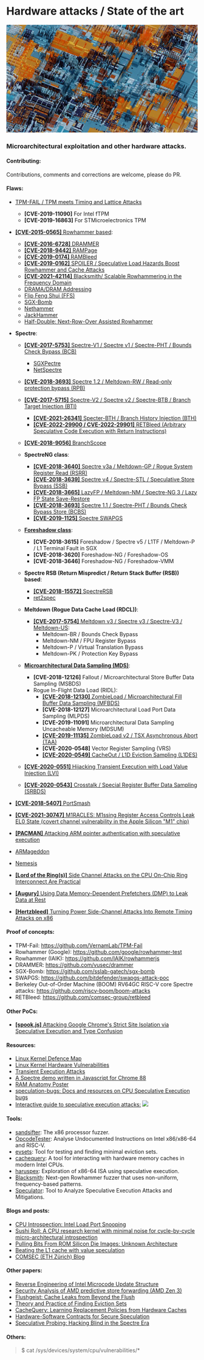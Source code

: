 # Hardware attacks / State of the art

<p align="center">
  <img src="main.jpg">
</p>

### Microarchitectural exploitation and other hardware attacks.

#### Contributing:
Contributions, comments and corrections are welcome, please do PR.

#### Flaws:
* [TPM-FAIL / TPM meets Timing and Lattice Attacks](https://tpm.fail/)
    * __[CVE-2019-11090]__ For Intel fTPM
    * __[CVE-2019-16863]__ For STMicroelectronics TPM

* [__[CVE-2015-0565]__ Rowhammer based](https://users.ece.cmu.edu/~yoonguk/papers/kim-isca14.pdf):
    * [__[CVE-2016-6728]__ DRAMMER](https://vvdveen.com/publications/drammer.pdf)
    * [__[CVE-2018-9442]__ RAMPage](https://rampageattack.com/)
    * [__[CVE-2019-0174]__ RAMBleed](https://rambleed.com/)
    * [__[CVE-2019-0162]__ SPOILER / Speculative Load Hazards Boost Rowhammer and Cache Attacks](https://arxiv.org/abs/1903.00446)
    * [__[CVE-2021-42114]__ Blacksmith/ Scalable Rowhammering in the Frequency Domain](https://comsec.ethz.ch/research/dram/blacksmith/)
    * [DRAMA/DRAM Addressing](https://www.usenix.org/conference/usenixsecurity16/technical-sessions/presentation/pessl)
    * [Flip Feng Shui (FFS)](https://www.usenix.org/conference/usenixsecurity16/technical-sessions/presentation/razavi)
    * [SGX-Bomb](https://www.microsoft.com/en-us/research/publication/sgx-bomb-locking-down-the-processor-via-rowhammer-attack/)
    * [Nethammer](https://arxiv.org/abs/1805.04956)
    * [JackHammer](https://arxiv.org/abs/1912.11523)
    * [Half-Double: Next-Row-Over Assisted Rowhammer](https://github.com/google/hammer-kit/blob/9adad960512d511e864bb7854822f0d1b789ac4b/20210525_half_double.pdf)

* __Spectre__:
    * [__[CVE-2017-5753]__ Spectre-V1 / Spectre v1 / Spectre-PHT / Bounds Check Bypass (BCB)](https://meltdownattack.com/)
        * [SGXPectre](https://arxiv.org/abs/1802.09085)
        * [NetSpectre](https://arxiv.org/abs/1807.10535)
        
    * [__[CVE-2018-3693]__ Spectre 1.2 / Meltdown-RW / Read-only protection bypass (RPB)](https://arxiv.org/abs/1807.03757) 	
    * [__[CVE-2017-5715]__ Spectre-V2 / Spectre v2 / Spectre-BTB / Branch Target Injection (BTI)](https://arxiv.org/abs/1807.03757)
        * [__[CVE-2021-26341]__ Specter-BTH / Branch History Injection (BTH)](https://download.vusec.net/papers/bhi-spectre-bhb_sec22.pdf)
        * [__[CVE-2022-29900 / CVE-2022-29901]__ RETBleed (Arbitrary Speculative Code Execution with Return Instructions)](https://comsec.ethz.ch/wp-content/files/retbleed_sec22.pdf)
    * [__[CVE-2018-9056]__ BranchScope](https://www.researchgate.net/publication/323951622_BranchScope_A_New_Side-Channel_Attack_on_Directional_Branch_Predictor)
    * __SpectreNG class__:
        * [__[CVE-2018-3640]__ Spectre v3a / Meltdown-GP / Rogue System Register Read (RSRR)]()
        * [__[CVE-2018-3639]__ Spectre v4 / Spectre-STL / Speculative Store Bypass (SSB)](https://bugs.chromium.org/p/project-zero/issues/detail?id=1528)
        * [__[CVE-2018-3665]__ LazyFP / Meltdown-NM / Spectre-NG 3 / Lazy FP State Save-Restore](https://arxiv.org/abs/1806.07480)
        * [__[CVE-2018-3693]__ Spectre 1.1 / Spectre-PHT / Bounds Check Bypass Store (BCBS)]()
        * [__[CVE-2019-1125]__ Spectre SWAPGS]()
        
    * [__Foreshadow class__](https://foreshadowattack.eu/):
        * __[CVE-2018-3615]__ Foreshadow / Spectre v5 / L1TF / Meltdown-P / L1 Terminal Fault in SGX
        * __[CVE-2018-3620]__ Foreshadow-NG / Foreshadow-OS
        * __[CVE-2018-3646]__ Foreshadow-NG / Foreshadow-VMM
        
    * __Spectre RSB (Return Mispredict / Return Stack Buffer (RSB)) based__:
        * [__[CVE-2018-15572]__ SpectreRSB](https://arxiv.org/abs/1807.07940)
        * [ret2spec](https://arxiv.org/pdf/1807.10364.pdf)
        
    * __Meltdown (Rogue Data Cache Load (RDCL))__:
        * [__[CVE-2017-5754]__ Meltdown v3 / Spectre v3 / Spectre-V3 / Meltdown-US](https://arxiv.org/abs/1811.05441):
            * Meltdown-BR / Bounds Check Bypass
            * Meltdown-NM / FPU Register Bypass
            * Meltdown-P / Virtual Translation Bypass
            * Meltdown-PK / Protection Key Bypass
            
    * [__Microarchitectural Data Sampling (MDS)__](https://mdsattacks.com/):
        * __[CVE-2018-12126]__ Fallout / Microarchitectural Store Buffer Data Sampling (MSBDS)
        * Rogue In-Flight Data Load (RIDL):
            * [__[CVE-2018-12130]__ ZombieLoad / Microarchitectural Fill Buffer Data Sampling (MFBDS)](https://zombieloadattack.com/)
            * __[CVE-2018-12127]__ Microarchitectural Load Port Data Sampling (MLPDS)
            * __[CVE-2019-11091]__ Microarchitectural Data Sampling Uncacheable Memory (MDSUM)
            * [__[CVE-2019-11135]__ ZombieLoad v2 / TSX Asynchronous Abort (TAA)](https://zombieloadattack.com/)
            * __[CVE-2020-0548]__ Vector Register Sampling (VRS)
            * [__[CVE-2020-0549]__ CacheOut / L1D Eviction Sampling (L1DES)](https://cacheoutattack.com/)
    * [__[CVE-2020-0551]__ Hijacking Transient Execution with Load Value Injection (LVI)](https://lviattack.eu)
    * [__[CVE-2020-0543]__ Crosstalk / Special Register Buffer Data Sampling (SRBDS)](https://download.vusec.net/papers/crosstalk_sp21.pdf)

            
* [__[CVE-2018-5407]__ PortSmash]()
* [__[CVE-2021-30747]__ M1RACLES: M1ssing Register Access Controls Leak EL0 State (covert channel vulnerability in the Apple Silicon "M1" chip)](https://m1racles.com/)
* [__[PACMAN]__ Attacking ARM pointer authentication with speculative execution](https://pacmanattack.com/)
* [ARMageddon](https://arxiv.org/abs/1511.04897v1)
* [Nemesis](https://distrinet.cs.kuleuven.be/software/sancus/publications/ccs18.pdf)
* [__[Lord of the Ring(s)]__ Side Channel Attacks on the CPU On-Chip Ring Interconnect Are Practical](https://arxiv.org/pdf/2103.03443.pdf)
* [__[Augury]__ Using Data Memory-Dependent Prefetchers (DMP) to Leak Data at Rest](https://www.prefetchers.info/augury.pdf)
* [__[Hertzbleed]__ Turning Power Side-Channel Attacks Into Remote Timing Attacks on x86](https://www.hertzbleed.com/)

#### Proof of concepts:
* TPM-Fail: https://github.com/VernamLab/TPM-Fail
* Rowhammer (Google): https://github.com/google/rowhammer-test
* Rowhammer (IAIK): https://github.com/IAIK/rowhammerjs
* DRAMMER: https://github.com/vusec/drammer
* SGX-Bomb: https://github.com/sslab-gatech/sgx-bomb
* SWAPGS: https://github.com/bitdefender/swapgs-attack-poc
* Berkeley Out-of-Order Machine (BOOM) RV64GC RISC-V core Spectre attacks: https://github.com/riscv-boom/boom-attacks
* RETBleed: https://github.com/comsec-group/retbleed

#### Other PoCs:
* [__[spook.js]__ Attacking Google Chrome's Strict Site Isolation via Speculative Execution and Type Confusion](https://www.spookjs.com/)

#### Resources:
* [Linux Kernel Defence Map](https://github.com/a13xp0p0v/linux-kernel-defence-map)
* [Linux Kernel Hardware Vulnerabilities](https://www.kernel.org/doc/html/latest/admin-guide/hw-vuln/index.html)
* [Transient Execution Attacks](https://transient.fail)
* [A Spectre demo written in Javascript for Chrome 88](https://leaky.page)
* [RAM Anatomy Poster](https://goodies.dotnetos.org/files/dotnetos-poster-ram.pdf)
* [speculation-bugs: Docs and resources on CPU Speculative Execution bugs](https://github.com/marcan/speculation-bugs)
* [Interactive guide to speculative execution attacks:](https://mdsattacks.com/diagram.html)
![](https://mdsattacks.com/images/skylake.svg)

#### Tools:
* [sandsifter](https://github.com/xoreaxeaxeax/sandsifter): The x86 processor fuzzer.
* [OpcodeTester](https://github.com/cattius/opcodetester): Analyse Undocumented Instructions on Intel x86/x86-64 and RISC-V.
* [evsets](https://github.com/cgvwzq/evsets): Tool for testing and finding minimal eviction sets.
* [cachequery](https://github.com/cgvwzq/cachequery): A tool for interacting with hardware memory caches in modern Intel CPUs.
* [haruspex](https://github.com/can1357/haruspex): Exploration of x86-64 ISA using speculative execution.
* [Blacksmith](https://github.com/comsec-group/blacksmith): Next-gen Rowhammer fuzzer that uses non-uniform, frequency-based patterns.
* [Speculator](https://github.com/ibm-research/speculator): Tool to Analyze Speculative Execution Attacks and Mitigations.

#### Blogs and posts:
* [CPU Introspection: Intel Load Port Snooping](https://gamozolabs.github.io/metrology/2019/12/30/load-port-monitor.html)
* [Sushi Roll: A CPU research kernel with minimal noise for cycle-by-cycle micro-architectural introspection](https://gamozolabs.github.io/metrology/2019/08/19/sushi_roll.html)
* [Pulling Bits From ROM Silicon Die Images: Unknown Architecture](https://ryancor.medium.com/pulling-bits-from-rom-silicon-die-images-unknown-architecture-b73b6b0d4e5d)
* [Beating the L1 cache with value speculation](https://mazzo.li/posts/value-speculation.html)
* [COMSEC (ETH Zürich) Blog](https://comsec.ethz.ch/research/)

#### Other papers:
* [Reverse Engineering of Intel Microcode Update Structure](https://ieeexplore.ieee.org/document/9197630)
* [Security Analysis of AMD predictive store forwarding (AMD Zen 3)](https://www.amd.com/system/files/documents/security-analysis-predictive-store-forwarding.pdf)
* [Flushgeist: Cache Leaks from Beyond the Flush](https://vwzq.net/papers/flushgeist20.pdf)
* [Theory and Practice of Finding Eviction Sets](https://ieeexplore.ieee.org/document/8835261)
* [CacheQuery: Learning Replacement Policies from Hardware Caches](https://arxiv.org/abs/1912.09770)
* [Hardware-Software Contracts for Secure Speculation](https://arxiv.org/abs/2006.03841)
* [Speculative Probing: Hacking Blind in the Spectre Era](https://download.vusec.net/papers/blindside_ccs20.pdf)

#### Others:
> $ cat /sys/devices/system/cpu/vulnerabilities/*
